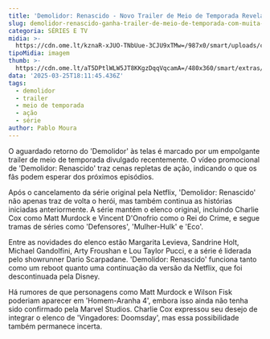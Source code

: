 ```yaml
---
title: 'Demolidor: Renascido - Novo Trailer de Meio de Temporada Revela Ação Intensa'
slug: demolidor-renascido-ganha-trailer-de-meio-de-temporada-com-muita-ao-assista
categoria: SÉRIES E TV
midia: >-
  https://cdn.ome.lt/kznaR-xJUO-TNbUue-3CJU9xTMw=/987x0/smart/uploads/conteudo/fotos/OMELETE_CAPA_-_2025-03-25T132128.811.png
tipoMidia: imagem
thumb: >-
  https://cdn.ome.lt/aT5DPtlWLW5JT8KKgzDqqVqcamA=/480x360/smart/extras/conteudos/omelete_THUMB_-_2025-03-25T132109.601.png
data: '2025-03-25T18:11:45.436Z'
tags:
  - demolidor
  - trailer
  - meio de temporada
  - ação
  - série
author: Pablo Moura
---
```


O aguardado retorno do 'Demolidor' às telas é marcado por um empolgante trailer de meio de temporada divulgado recentemente. O vídeo promocional de 'Demolidor: Renascido' traz cenas repletas de ação, indicando o que os fãs podem esperar dos próximos episódios.

Após o cancelamento da série original pela Netflix, 'Demolidor: Renascido' não apenas traz de volta o herói, mas também continua as histórias iniciadas anteriormente. A série mantém o elenco original, incluindo Charlie Cox como Matt Murdock e Vincent D'Onofrio como o Rei do Crime, e segue tramas de séries como 'Defensores', 'Mulher-Hulk' e 'Eco'.

Entre as novidades do elenco estão Margarita Levieva, Sandrine Holt, Michael Gandolfini, Arty Froushan e Lou Taylor Pucci, e a série é liderada pelo showrunner Dario Scarpadane. 'Demolidor: Renascido' funciona tanto como um reboot quanto uma continuação da versão da Netflix, que foi descontinuada pela Disney.

Há rumores de que personagens como Matt Murdock e Wilson Fisk poderiam aparecer em 'Homem-Aranha 4', embora isso ainda não tenha sido confirmado pela Marvel Studios. Charlie Cox expressou seu desejo de integrar o elenco de 'Vingadores: Doomsday', mas essa possibilidade também permanece incerta.
